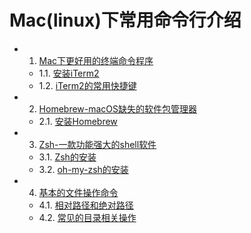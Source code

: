 # Mac(linux)下常用命令行介绍

* 1. [Mac下更好用的终端命令程序](01.0.md)
  - 1.1. [安装iTerm2](01.1.md)
  - 1.2. [iTerm2的常用快捷键](01.2.md)
* 2. [Homebrew-macOS缺失的软件包管理器](02.0.md)
  - 2.1. [安装Homebrew](02.1.md)
* 3. [Zsh-一款功能强大的shell软件](03.0.md)
  - 3.1. [Zsh的安装](03.1.md)
  - 3.2. [oh-my-zsh的安装](03.2.md)
* 4. [基本的文件操作命令](04.0.md)
  - 4.1. [相对路径和绝对路径](04.1.md)
  - 4.2. [常见的目录相关操作](04.2.md)